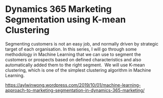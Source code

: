 # Dynamics 365 Marketing Segmentation using K-mean Clustering

Segmenting customers is not an easy job, and normally driven by strategic target of each organisation. In this series, I will go through some methodology in Machine Learning that we can use to segment the customers or prospects based on defined characteristics and also automatically added them to the right segment.  We will use K-mean clustering, which is one of the simplest clustering algorithm in Machine Learning.

https://aylwinwong.wordpress.com/2019/10/01/machine-learning-approach-to-marketing-segmentation-in-dynamics-365-marketing/
